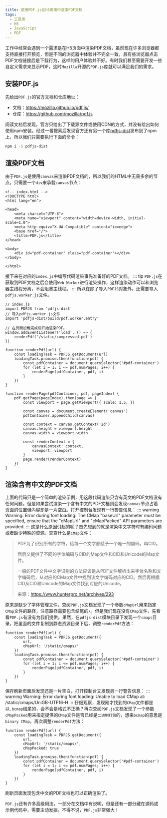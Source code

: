 ```yaml
---
title: 使用PDF.js在H5页面中渲染PDF文档
tags:
  - 工具库
  - H5
  - JavaScript
  - PDF
---
```


工作中经常会遇到一个需求是在H5页面中渲染PDF文档，虽然现在许多浏览器都支持直接打开预览，但是不同的浏览器中体验并不完全一致，且有些浏览器点击PDF文档链接后是下载行为，这样的用户体验并不好。有时我们甚至需要开发一些自定义需求来显示PDF，这时`Mozilla`开源的`PDF.js`库就可以满足我们的需求。
<!-- more -->
## 安装PDF.js

先给出`PDF.js`的官方文档和仓库地址：

- 文档：<https://mozilla.github.io/pdf.js/>
- 仓库：<https://github.com/mozilla/pdf.js>

阅读文档后发现，官方只给出了下载源文件或使用CDN的方式，并没有给出如何使用npm安装。经过一番搜索后发现官方还有另一个库[pdfjs-dist](https://github.com/mozilla/pdfjs-dist)发布到了npm上，所以我们只需要执行下面的命令：

``` sh
npm i -S pdfjs-dist
```

## 渲染PDF文档

由于`PDF.js`是使用`canvas`来渲染PDF文档的，所以我们的HTML中无需多余的节点，只需要一个`div`来承载`canvas`节点：

``` html{14}
<!-- index.html -->
<!DOCTYPE html>
<html lang="en">

<head>
    <meta charset="UTF-8">
    <meta name="viewport" content="width=device-width, initial-scale=1.0">
    <meta http-equiv="X-UA-Compatible" content="ie=edge">
    <base href="/">
    <title>PDF.js</title>
</head>

<body>
    <div id="pdf-container" class="pdf-container"></div>
</body>

</html>
```

接下来在对应的`index.js`中编写代码渲染事先准备好的PDF文档。
::: tip
`PDF.js`在获取到PDF文档之后会使用`Web Worker`进行渲染操作，这样渲染动作可以和浏览器主线程分离，不会阻塞主线程。
:::
所以在除了导入`PDFJS`对象外，还需要导入`pdfjs.worker.js`文件。

``` js{12,28-36}
// index.js
import PDFJS from 'pdfjs-dist'
// 导入pdfjs.worker.js文件
import 'pdfjs-dist/build/pdf.worker.entry'

// 在页面加载完成后开始渲染PDF。
window.addEventListener('load', () => {
    renderPdf('/static/compressed.pdf')
})

function renderPdf(url) {
    const loadingTask = PDFJS.getDocument(url)
    loadingTask.promise.then(function(pdf) {
        const pdfContainer = document.querySelector('#pdf-container')
        for (let i = 1; i <= pdf.numPages; i++) {
            renderPage(pdfContainer, pdf, i)
        }
    })
}

function renderPage(pdfContainer, pdf, pageIndex) {
    pdf.getPage(pageIndex).then(page => {
        const viewport = page.getViewport({ scale: 1.5, })

        const canvas = document.createElement('canvas')
        pdfContainer.appendChild(canvas)

        const context = canvas.getContext('2d')
        canvas.height = viewport.height
        canvas.width = viewport.width

        const renderContext = {
            canvasContext: context,
            viewport: viewport
        }
        page.render(renderContext)
    })
}
```

## 渲染含有中文的PDF文档

上面的代码只是一个简单的渲染示例，用这段代码渲染只含有英文的PDF文档没有任何问题，但是如果尝试渲染一个含有中文的PDF文档则会发现`canvas`节点占着页面的位置但内容却是一片空白。打开控制台发现有一行警告信息：
::: warning
Warning: Error during font loading: The CMap "baseUrl" parameter must be specified, ensure that the "cMapUrl" and "cMapPacked" API parameters are provided.
:::
这是什么原因引起的呢？首先想到的就是渲染中文字符时有编码问题或者缺少特殊的资源。查查什么是`CMap`文件：
> PDF为了识别所有的字符，给每一个文字都赋予一个唯一的编码，叫CID。
>
> 然后又提供了不同的字体编码与CID的Map文件和CID和Unicode的Map文件。
>
> 一般的PDF文件中文字识别的方法应该是从PDF文件解析出来字体名称和文字编码后，从对应的CMap文件中找到该文字编码对应的CID。然后再根据CID从CID和Unicode的Map文件找到对应的Unicode。
>
> 来源：<https://www.hunterpro.net/archives/293>

原来是缺少了字体管理文件，查阅`PDF.js`文档发现了一个参数`cMapUrl`用来指定`CMap`文件的路径，注意路径需要包含结尾的`/`。但是我们现在没有`CMap`文件，先看看`PDF.js`有没有为我们提供。果然，在`pdfjs-dist`模块目录下发现一个`cmaps`目录，把里面的文件复制到静态资源目录下后，调整`renderPdf`方法：

``` js{4}
function renderPdf(url) {
    const loadingTask = PDFJS.getDocument({
        url,
        cMapUrl: '/static/cmaps/'
    })
    loadingTask.promise.then(function(pdf) {
        const pdfContainer = document.querySelector('#pdf-container')
        for (let i = 1; i <= pdf.numPages; i++) {
            renderPage(pdfContainer, pdf, i)
        }
    })
}
```

保存刷新页面后发现还是一片空白，打开控制台又发现另一行警告信息：
::: warning
Warning: Error during font loading: Unable to load CMap at: /static/cmaps/UniGB-UTF16-H
:::
仔细观察，发现刚才找到的`CMap`文件都是以`.bcmap`结尾的，会不会是格式不正确？再次查阅`PDF.js`文档发现了一个参数`cMapPacked`用来指定提供的`CMap`文件是否已经是`二进制打包`的，想来`bcmap`的意思是`binary CMap`。再次调整`renderPdf`方法：

``` js{5}
function renderPdf(url) {
    const loadingTask = PDFJS.getDocument({
        url,
        cMapUrl: '/static/cmaps/',
        cMapPacked: true
    })
    loadingTask.promise.then(function(pdf) {
        const pdfContainer = document.querySelector('#pdf-container')
        for (let i = 1; i <= pdf.numPages; i++) {
            renderPage(pdfContainer, pdf, i)
        }
    })
}
```

刷新页面发现包含中文的PDF文档也可以正确渲染了。

`PDF.js`还有许多高级用法，一部分在文档中有说明，但是还有一部分藏在源码或示例代码中，需要主动发掘。不得不说，`PDF.js`非常强大！
